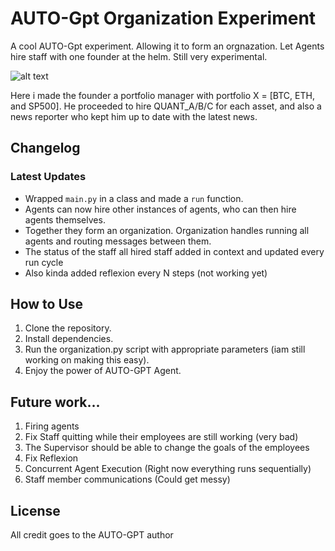 # AUTO-Gpt Organization Experiment

A cool AUTO-Gpt experiment. Allowing it to form an orgnazation. Let Agents hire staff with one founder at the helm. 
Still very experimental.

![alt text](https://i.imgur.com/efaLR9n.jpg)

Here i made the founder a portfolio manager with portfolio X = [BTC, ETH, and SP500]. He proceeded to hire QUANT_A/B/C for each asset, and also a news reporter who kept him up to date with the latest news. 

## Changelog

### Latest Updates

- Wrapped `main.py` in a class and made a `run` function.
- Agents can now hire other instances of agents, who can then hire agents themselves.
- Together they form an organization. Organization handles running all agents and routing messages between them.
- The status of the staff all hired staff added in context and updated every run cycle
- Also kinda added reflexion every N steps (not working yet)


## How to Use

1. Clone the repository.
2. Install dependencies.
3. Run the organization.py script with appropriate parameters (iam still working on making this easy).
4. Enjoy the power of AUTO-GPT Agent.

## Future work...
1. Firing agents
2. Fix Staff quitting while their employees are still working (very bad)
3. The Supervisor should be able to change the goals of the employees
4. Fix Reflexion
5. Concurrent Agent Execution (Right now everything runs sequentially)
6. Staff member communications (Could get messy)

## License

All credit goes to the AUTO-GPT author
